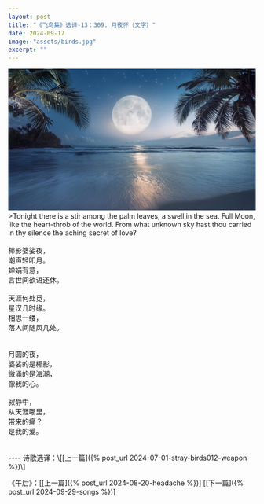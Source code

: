 ```yaml
---
layout: post
title: "《飞鸟集》选译-13：309. 月夜怀（文字）"
date: 2024-09-17
image: "assets/birds.jpg"
excerpt: ""
---
```


<img src="/assets/moon.jpg">

<br>
>Tonight there is a stir among the palm leaves, a swell in the sea. Full Moon, like the heart-throb of the world. From what unknown sky hast thou carried in thy silence the aching secret of love?

<br>
<br>
椰影婆娑夜，<br>
潮声轻叩月。<br>
婵娟有意，<br>
言世间欲语还休。<br>
<br>
天涯何处觅，<br>
星汉几时缘。<br>
相思一缕，<br>
落人间随风几处。<br>

<br>
<br>
月圆的夜，<br>
婆娑的是椰影，<br>
微涌的是海潮，<br>
像我的心。<br>
<br>
寂静中，<br>
从天涯哪里，<br>
带来的痛？<br>
是我的爱。<br>
    
<br>
<br>
----
诗歌选译：\[[上一篇]({% post_url 2024-07-01-stray-birds012-weapon %})\] 

《午后》：\[[上一篇]({% post_url 2024-08-20-headache %})\] \[[下一篇]({% post_url 2024-09-29-songs %})\] 
